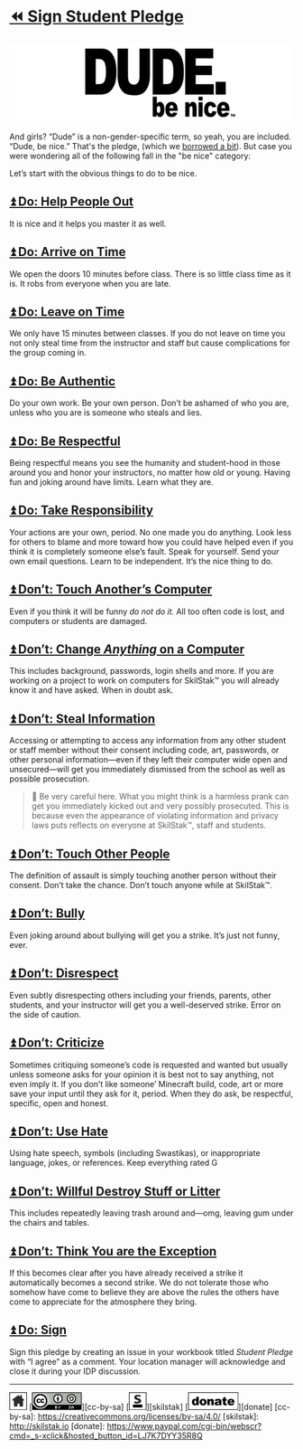 # [⏪ Sign Student Pledge](/README.md)

![dude-be-nice](/assets/dude-be-nice.png)

And girls? “Dude” is a non-gender-specific term, so yeah, you are
included. “Dude, be nice.” That's the pledge, (which we [borrowed
a bit](https://www.dudebenice.com/)). But case you were wondering
all of the following fall in the "be nice" category:

Let’s start with the obvious things to do to be nice.

## [⏫ Do: Help People Out](#)

It is nice and it helps you master it as well.

## [⏫ Do: Arrive on Time](#)

We open the doors 10 minutes before class. There is so little class
time as it is. It robs from everyone when you are late.

## [⏫ Do: Leave on Time](#)

We only have 15 minutes between classes. If you do not leave on
time you not only steal time from the instructor and staff but cause
complications for the group coming in.

## [⏫ Do: Be Authentic](#)

Do your own work. Be your own person. Don’t be ashamed of who you
are, unless who you are is someone who steals and lies.

## [⏫ Do: Be Respectful](#)

Being respectful means you see the humanity and student-hood in
those around you and honor your instructors, no matter how old or
young. Having fun and joking around have limits. Learn what they are.

## [⏫ Do: Take Responsibility](#)

Your actions are your own, period. No one made you do anything.
Look less for others to blame and more toward how you could have
helped even if you think it is completely someone else’s fault.
Speak for yourself. Send your own email questions. Learn to be
independent. It’s the nice thing to do.

## [⏫ Don’t: Touch Another’s Computer](#)

Even if you think it will be funny *do not do it.* All too often code is lost, and computers or students are damaged.

## [⏫ Don’t: Change *Anything* on a Computer](#)

This includes background, passwords, login shells and more. If you
are working on a project to work on computers for SkilStak™ you
will already know it and have asked. When in doubt ask.

## [⏫ Don’t: Steal Information](#)

Accessing or attempting to access any information from any other
student or staff member without their consent including code, art,
passwords, or other personal information—even if they left their
computer wide open and unsecured—will get you immediately dismissed
from the school as well as possible prosecution.

> 💬 Be very careful here. What you might think is a harmless prank
> can get you immediately kicked out and very possibly prosecuted.
> This is because even the appearance of violating information and
> privacy laws puts reflects on everyone at SkilStak™, staff and students.

## [⏫ Don’t: Touch Other People](#)

The definition of assault is simply touching another person without
their consent. Don’t take the chance. Don’t touch anyone while at
SkilStak™.

## [⏫ Don’t: Bully](#)

Even joking around about bullying will get you a strike. It’s just
not funny, ever.

## [⏫ Don’t: Disrespect](#)

Even subtly disrespecting others including your friends, parents,
other students, and your instructor will get you a well-deserved
strike. Error on the side of caution.

## [⏫ Don’t: Criticize](#)

Sometimes critiquing someone’s code is requested and wanted but
usually unless someone asks for your opinion it is best not to say
anything, not even imply it. If you don’t like someone’ Minecraft
build, code, art or more save your input until they ask for it,
period. When they do ask, be respectful, specific, open and honest.

## [⏫ Don’t: Use Hate](#)

Using hate speech, symbols (including Swastikas), or inappropriate
language, jokes, or references. Keep everything rated G

## [⏫ Don’t: Willful Destroy Stuff or Litter](#)

This includes repeatedly leaving trash around and—omg, leaving gum
under the chairs and tables.

## [⏫ Don’t: Think You are the Exception](#)

If this becomes clear after you have already received a strike it
automatically becomes a second strike. We do not tolerate those who
somehow have come to believe they are above the rules the others
have come to appreciate for the atmosphere they bring.

## [⏫ Do: Sign](#)

Sign this pledge by creating an issue in your workbook titled
*Student Pledge* with “I agree” as a comment. Your location manager
will acknowledge and close it during your IDP discussion.

---
[![home](/assets/home-bw.png)](/README.md)
[![cc-by-sa](/assets/cc-by-sa.png)][cc-by-sa]
[![skilstak](/assets/skilstak-logo-bw.png)][skilstak]
[![donate](/assets/donate-bw.png)][donate]
[cc-by-sa]: https://creativecommons.org/licenses/by-sa/4.0/
[skilstak]: http://skilstak.io
[donate]: https://www.paypal.com/cgi-bin/webscr?cmd=_s-xclick&hosted_button_id=LJ7K7DYY35R8Q


